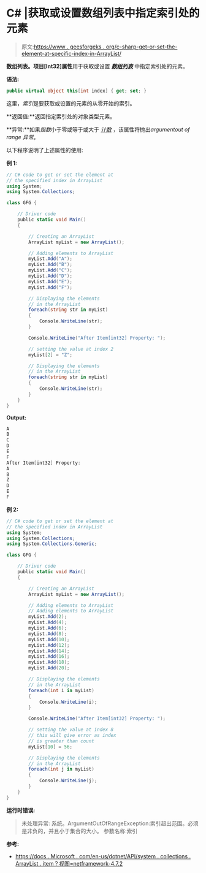# C# |获取或设置数组列表中指定索引处的元素

> 原文:[https://www . geesforgeks . org/c-sharp-get-or-set-the-element-at-specific-index-in-ArrayList/](https://www.geeksforgeeks.org/c-sharp-get-or-set-the-element-at-the-specified-index-in-arraylist/)

**数组列表。项目[Int32]属性**用于获取或设置 ***[数组列表](https://docs.microsoft.com/en-us/dotnet/api/system.collections.arraylist.item?view=netframework-4.7.2)*** 中指定索引处的元素。

**语法:**

```cs
public virtual object this[int index] { get; set; }
```

这里，*索引*是要获取或设置的元素的从零开始的索引。

**返回值:**返回指定索引处的对象类型元素。

**异常:**如果*指数*小于零或等于或大于 *[计数](https://www.geeksforgeeks.org/c-get-the-number-of-elements-actually-contained-in-the-arraylist/)* ，该属性将抛出*argumentout of range 异常*。

以下程序说明了上述属性的使用:

**例 1:**

```cs
// C# code to get or set the element at
// the specified index in ArrayList
using System;
using System.Collections;

class GFG {

    // Driver code
    public static void Main()
    {

        // Creating an ArrayList
        ArrayList myList = new ArrayList();

        // Adding elements to ArrayList
        myList.Add("A");
        myList.Add("B");
        myList.Add("C");
        myList.Add("D");
        myList.Add("E");
        myList.Add("F");

        // Displaying the elements
        // in the ArrayList
        foreach(string str in myList)
        {
            Console.WriteLine(str);
        }

        Console.WriteLine("After Item[int32] Property: ");

        // setting the value at index 2
        myList[2] = "Z";

        // Displaying the elements
        // in the ArrayList
        foreach(string str in myList)
        {
            Console.WriteLine(str);
        }
    }
}
```

**Output:**

```cs
A
B
C
D
E
F
After Item[int32] Property: 
A
B
Z
D
E
F

```

**例 2:**

```cs
// C# code to get or set the element at
// the specified index in ArrayList
using System;
using System.Collections;
using System.Collections.Generic;

class GFG {

    // Driver code
    public static void Main()
    {

        // Creating an ArrayList
        ArrayList myList = new ArrayList();

        // Adding elements to ArrayList
        // Adding elements to ArrayList
        myList.Add(2);
        myList.Add(4);
        myList.Add(6);
        myList.Add(8);
        myList.Add(10);
        myList.Add(12);
        myList.Add(14);
        myList.Add(16);
        myList.Add(18);
        myList.Add(20);

        // Displaying the elements
        // in the ArrayList
        foreach(int i in myList)
        {
            Console.WriteLine(i);
        }

        Console.WriteLine("After Item[int32] Property: ");

        // setting the value at index 8
        // this will give error as index
        // is greater than count
        myList[10] = 56;

        // Displaying the elements
        // in the ArrayList
        foreach(int j in myList)
        {
            Console.WriteLine(j);
        }
    }
}
```

**运行时错误:**

> 未处理异常:
> 系统。ArgumentOutOfRangeException:索引超出范围。必须是非负的，并且小于集合的大小。
> 参数名称:索引

**参考:**

*   [https://docs . Microsoft . com/en-us/dotnet/API/system . collections . ArrayList . item？视图=netframework-4.7.2](https://docs.microsoft.com/en-us/dotnet/api/system.collections.arraylist.item?view=netframework-4.7.2)